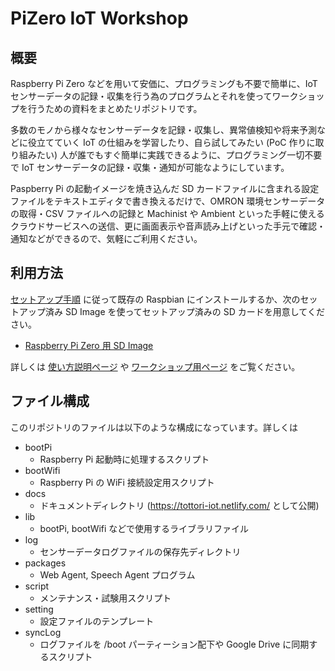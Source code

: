 # PiZero IoT Workshop

## 概要

Raspberry Pi Zero などを用いて安価に、プログラミングも不要で簡単に、IoT センサーデータの記録・収集を行う為のプログラムとそれを使ってワークショップを行うための資料をまとめたリポジトリです。

多数のモノから様々なセンサーデータを記録・収集し、異常値検知や将来予測などに役立てていく IoT の仕組みを学習したり、自ら試してみたい (PoC 作りに取り組みたい) 人が誰でもすぐ簡単に実践できるように、プログラミング一切不要で IoT センサーデータの記録・収集・通知が可能なようにしています。

Paspberry Pi の起動イメージを焼き込んだ SD カードファイルに含まれる設定ファイルをテキストエディタで書き換えるだけで、OMRON 環境センサーデータの取得・CSV ファイルへの記録と Machinist や Ambient といった手軽に使えるクラウドサービスへの送信、更に画面表示や音声読み上げといった手元で確認・通知などができるので、気軽にご利用ください。

## 利用方法

[セットアップ手順](docs/setup.md) に従って既存の Raspbian にインストールするか、次のセットアップ済み SD Image を使ってセットアップ済みの SD カードを用意してください。

- [Raspberry Pi Zero 用 SD Image](https://drive.google.com/drive/folders/1lD7MQWp0rofRv73_3_kEUZb0ipGymSTj)

詳しくは [使い方説明ページ](docs/usage.md) や [ワークショップ用ページ](docs/workshop.md) をご覧ください。

## ファイル構成

このリポジトリのファイルは以下のような構成になっています。詳しくは

- bootPi
  - Raspberry Pi 起動時に処理するスクリプト
- bootWifi
  - Raspberry Pi の WiFi 接続設定用スクリプト
- docs
  - ドキュメントディレクトリ (https://tottori-iot.netlify.com/ として公開)
- lib
  - bootPi, bootWifi などで使用するライブラリファイル
- log
  - センサーデータログファイルの保存先ディレクトリ
- packages
  - Web Agent, Speech Agent プログラム
- script
  - メンテナンス・試験用スクリプト
- setting
  - 設定ファイルのテンプレート
- syncLog
  - ログファイルを /boot パーティーション配下や Google Drive に同期するスクリプト
